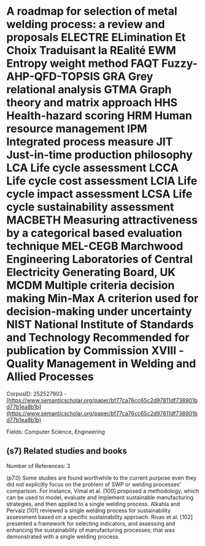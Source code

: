# A roadmap for selection of metal welding process: a review and proposals ELECTRE ELimination Et Choix Traduisant la REalité EWM Entropy weight method FAQT Fuzzy-AHP-QFD-TOPSIS GRA Grey relational analysis GTMA Graph theory and matrix approach HHS Health-hazard scoring HRM Human resource management IPM Integrated process measure JIT Just-in-time production philosophy LCA Life cycle assessment LCCA Life cycle cost assessment LCIA Life cycle impact assessment LCSA Life cycle sustainability assessment MACBETH Measuring attractiveness by a categorical based evaluation technique MEL-CEGB Marchwood Engineering Laboratories of Central Electricity Generating Board, UK MCDM Multiple criteria decision making Min-Max A criterion used for decision-making under uncertainty NIST National Institute of Standards and Technology Recommended for publication by Commission XVIII -Quality Management in Welding and Allied Processes

CorpusID: 252527903 - [https://www.semanticscholar.org/paper/bf77ca76cc65c2d97811df738901bd77b1ea8b1b](https://www.semanticscholar.org/paper/bf77ca76cc65c2d97811df738901bd77b1ea8b1b)

Fields: Computer Science, Engineering

## (s7) Related studies and books
Number of References: 3

(p7.0) Some studies are found worthwhile to the current purpose even they did not explicitly focus on the problem of SWP or welding processes' comparison. For instance, Vimal et al. [100] proposed a methodology, which can be used to model, evaluate and implement sustainable manufacturing strategies, and then applied to a single welding process. Alkahla and Pervaiz [101] reviewed a single welding process for sustainability assessment based on a specific sustainability approach. Rivas et al. [102] presented a framework for selecting indicators, and assessing and enhancing the sustainability of manufacturing processes; that was demonstrated with a single welding process.
